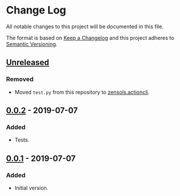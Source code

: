 # Change Log
All notable changes to this project will be documented in this file.

The format is based on [Keep a Changelog](http://keepachangelog.com/)
and this project adheres to [Semantic Versioning](http://semver.org/).


## [Unreleased]

### Removed
- Moved `test.py` from this repository to [zensols.actioncli].


## [0.0.2] - 2019-07-07
### Added
- Tests.


## [0.0.1] - 2019-07-07
### Added
- Initial version.


<!-- links -->
[Unreleased]: https://github.com/plandes/dltools/compare/v0.0.2...HEAD
[0.0.2]: https://github.com/plandes/dltools/compare/v0.0.1...v0.0.2
[0.0.1]: https://github.com/plandes/dltools/compare/v0.0.0...v0.0.1

[zensols.actioncli]: https://github.com/plandes/actioncli
